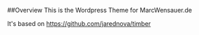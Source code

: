 ##Overview
This is the Wordpress Theme for MarcWensauer.de 

It's based on https://github.com/jarednova/timber

